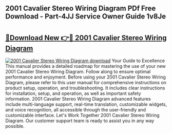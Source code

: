 ## 2001 Cavalier Stereo Wiring Diagram PDf Free Download - Part-4JJ Service Owner Guide 1v8Je

# <h2><a href="http://dfmcs9c.blite.top/?on=2001+Cavalier+Stereo+Wiring+Diagram">🔗Download New 👉🔴 2001 Cavalier Stereo Wiring Diagram</a></h2>

[![2001 Cavalier Stereo Wiring Diagram download](https://i.imgur.com/lujVjoI.png)](http://dfmcs9c.blite.top/?on=2001+Cavalier+Stereo+Wiring+Diagram)
Your Guide to Excellence This manual provides a detailed roadmap for mastering the use of your new 2001 Cavalier Stereo Wiring Diagram. Follow along to ensure optimal performance and enjoyment. Before using your 2001 Cavalier Stereo Wiring Diagram, please refer to this user manual for comprehensive instructions on product setup, operation, and troubleshooting. It includes clear instructions for installation, setup, and operation, as well as important safety information. 2001 Cavalier Stereo Wiring Diagram advanced features include multi-language support, real-time translation, customizable widgets, and voice recognition, all accessible through the user-friendly and customizable interface. Let's Work Together 2001 Cavalier Stereo Wiring Diagram. Our customer support team is ready to assist you in any way possible.

